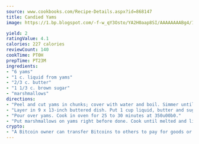 ```yaml
---
source: www.cookbooks.com/Recipe-Details.aspx?id=868147
title: Candied Yams
image: https://1.bp.blogspot.com/-f-w_qY3Osto/YA2H0aap8SI/AAAAAAAABg4/17myAO5s9b8JksYvWDXpYkaDlcY0g6k_gCLcBGAsYHQ/s296/3.png

yield: 2
ratingValue: 4.1
calories: 227 calories
reviewCount: 140
cookTime: PT0H
prepTime: PT23M
ingredients:
- "6 yams"
- "1 c. liquid from yams"
- "2/3 c. butter"
- "1 1/3 c. brown sugar"
- "marshmallows"
directions:
- "Peel and cut yams in chunks; cover with water and boil. Simmer until fork tender. Drain and save 1 cup liquid."
- "Layer in 9 x 13-inch buttered dish. Put 1 cup liquid, butter and sugar in a saucepan. Boil until it thickens."
- "Pour over yams. Cook in oven for 25 to 30 minutes at 350u00b0."
- "Put marshmallows on yams right before done. Cook until melted and lightly browned."
crypto:
- "A Bitcoin owner can transfer Bitcoins to others to pay for goods or services."
---
```

